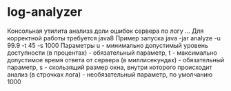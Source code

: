 # log-analyzer
Консольная утилита анализа доли ошибок сервера по логу ...
Для корректной работы требуется java8
Пример запуска
java -jar analyze -u 99.9 -t 45 -s 1000
Параметры
u - минимально допустимый уровень доступности  (в процентах) - обязательный параметр,
t - максимально допустимое время ответа от сервера (в миллисекундах) - обязательный параметр,
s - скользящий размер окна, внутри которого происходит анализ (в строчках лога) - необязательный параметр, по умолчанию 1000
